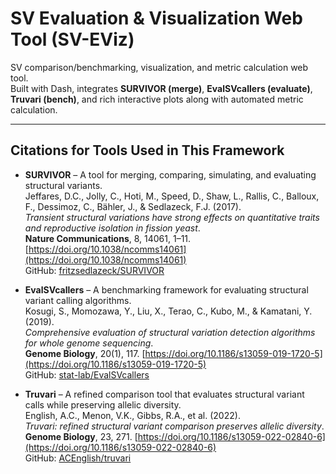 # SV Evaluation & Visualization Web Tool (SV-EViz)

SV comparison/benchmarking, visualization, and metric calculation web tool.  
Built with Dash, integrates **SURVIVOR (merge)**, **EvalSVcallers (evaluate)**, **Truvari (bench)**, and rich interactive plots along with automated metric calculation.

---

## Citations for Tools Used in This Framework

- **SURVIVOR** – A tool for merging, comparing, simulating, and evaluating structural variants.  
  Jeffares, D.C., Jolly, C., Hoti, M., Speed, D., Shaw, L., Rallis, C., Balloux, F., Dessimoz, C., Bähler, J., & Sedlazeck, F.J. (2017).  
  *Transient structural variations have strong effects on quantitative traits and reproductive isolation in fission yeast*.  
  **Nature Communications**, 8, 14061, 1–11. [https://doi.org/10.1038/ncomms14061](https://doi.org/10.1038/ncomms14061)  
  GitHub: [fritzsedlazeck/SURVIVOR](https://github.com/fritzsedlazeck/SURVIVOR)

- **EvalSVcallers** – A benchmarking framework for evaluating structural variant calling algorithms.  
  Kosugi, S., Momozawa, Y., Liu, X., Terao, C., Kubo, M., & Kamatani, Y. (2019).  
  *Comprehensive evaluation of structural variation detection algorithms for whole genome sequencing*.  
  **Genome Biology**, 20(1), 117. [https://doi.org/10.1186/s13059-019-1720-5](https://doi.org/10.1186/s13059-019-1720-5)  
  GitHub: [stat-lab/EvalSVcallers](https://github.com/stat-lab/EvalSVcallers)

- **Truvari** – A refined comparison tool that evaluates structural variant calls while preserving allelic diversity.  
  English, A.C., Menon, V.K., Gibbs, R.A., et al. (2022).  
  *Truvari: refined structural variant comparison preserves allelic diversity*.  
  **Genome Biology**, 23, 271. [https://doi.org/10.1186/s13059-022-02840-6](https://doi.org/10.1186/s13059-022-02840-6)  
  GitHub: [ACEnglish/truvari](https://github.com/ACEnglish/truvari)
